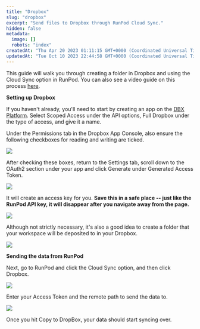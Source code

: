 ```yaml
---
title: "Dropbox"
slug: "dropbox"
excerpt: "Send files to Dropbox through RunPod Cloud Sync."
hidden: false
metadata: 
  image: []
  robots: "index"
createdAt: "Thu Apr 20 2023 01:11:15 GMT+0000 (Coordinated Universal Time)"
updatedAt: "Tue Oct 10 2023 22:44:58 GMT+0000 (Coordinated Universal Time)"
---
```


This guide will walk you through creating a folder in Dropbox and using the Cloud Sync option in RunPod. You can also see a video guide on this process [here](https://www.youtube.com/watch?v=28lUYlh6uMQ&t=2s).

**Setting up Dropbox**

If you haven't already, you'll need to start by creating an app on the [DBX Platform](https://www.dropbox.com/developers/apps/create). Select Scoped Access under the API options, Full Dropbox under the type of access, and give it a name.

Under the Permissions tab in the Dropbox App Console, also ensure the following checkboxes for reading and writing are ticked.

![](https://files.readme.io/e73bced-image.png)

After checking these boxes, return to the Settings tab, scroll down to the OAuth2 section under your app and click Generate under Generated Access Token.

![](https://files.readme.io/e9d2698-image.png)

It will create an access key for you. **Save this in a safe place -- just like the RunPod API key, it will disappear after you navigate away from the page.**

![](https://files.readme.io/02b6bdd-image.png)

Although not strictly necessary, it's also a good idea to create a folder that your workspace will be deposited to in your Dropbox.

![](https://files.readme.io/261fba6-image.png)

**Sending the data from RunPod**

Next, go to RunPod and click the Cloud Sync option, and then click Dropbox.

![](https://files.readme.io/2281560-image.png)

Enter your Access Token and the remote path to send the data to.

![](https://files.readme.io/c646811-image.png)

Once you hit Copy to DropBox, your data should start syncing over.
